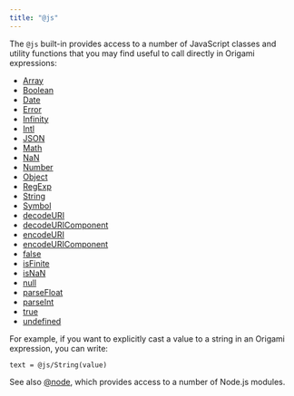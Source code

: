 ```yaml
---
title: "@js"
---
```


The `@js` built-in provides access to a number of JavaScript classes and utility functions that you may find useful to call directly in Origami expressions:

- [Array](https://developer.mozilla.org/en-US/docs/Web/JavaScript/Reference/Global_Objects/Array)
- [Boolean](https://developer.mozilla.org/en-US/docs/Web/JavaScript/Reference/Global_Objects/Boolean)
- [Date](https://developer.mozilla.org/en-US/docs/Web/JavaScript/Reference/Global_Objects/Date)
- [Error](https://developer.mozilla.org/en-US/docs/Web/JavaScript/Reference/Global_Objects/Error)
- [Infinity](https://developer.mozilla.org/en-US/docs/Web/JavaScript/Reference/Global_Objects/Infinity)
- [Intl](https://developer.mozilla.org/en-US/docs/Web/JavaScript/Reference/Global_Objects/Intl)
- [JSON](https://developer.mozilla.org/en-US/docs/Web/JavaScript/Reference/Global_Objects/JSON)
- [Math](https://developer.mozilla.org/en-US/docs/Web/JavaScript/Reference/Global_Objects/Math)
- [NaN](https://developer.mozilla.org/en-US/docs/Web/JavaScript/Reference/Global_Objects/NaN)
- [Number](https://developer.mozilla.org/en-US/docs/Web/JavaScript/Reference/Global_Objects/Number)
- [Object](https://developer.mozilla.org/en-US/docs/Web/JavaScript/Reference/Global_Objects/Object)
- [RegExp](https://developer.mozilla.org/en-US/docs/Web/JavaScript/Reference/Global_Objects/RegExp)
- [String](https://developer.mozilla.org/en-US/docs/Web/JavaScript/Reference/Global_Objects/String)
- [Symbol](https://developer.mozilla.org/en-US/docs/Web/JavaScript/Reference/Global_Objects/Symbol)
- [decodeURI](https://developer.mozilla.org/en-US/docs/Web/JavaScript/Reference/Global_Objects/decodeURI)
- [decodeURIComponent](https://developer.mozilla.org/en-US/docs/Web/JavaScript/Reference/Global_Objects/decodeURIComponent)
- [encodeURI](https://developer.mozilla.org/en-US/docs/Web/JavaScript/Reference/Global_Objects/encodeURI)
- [encodeURIComponent](https://developer.mozilla.org/en-US/docs/Web/JavaScript/Reference/Global_Objects/encodeURIComponent)
- [false](https://developer.mozilla.org/en-US/docs/Web/JavaScript/Reference/Global_Objects/Boolean)
- [isFinite](https://developer.mozilla.org/en-US/docs/Web/JavaScript/Reference/Global_Objects/isFinite)
- [isNaN](https://developer.mozilla.org/en-US/docs/Web/JavaScript/Reference/Global_Objects/isNaN)
- [null](https://developer.mozilla.org/en-US/docs/Web/JavaScript/Reference/Global_Objects/null)
- [parseFloat](https://developer.mozilla.org/en-US/docs/Web/JavaScript/Reference/Global_Objects/parseFloat)
- [parseInt](https://developer.mozilla.org/en-US/docs/Web/JavaScript/Reference/Global_Objects/parseInt)
- [true](https://developer.mozilla.org/en-US/docs/Web/JavaScript/Reference/Global_Objects/Boolean)
- [undefined](https://developer.mozilla.org/en-US/docs/Web/JavaScript/Reference/Global_Objects/undefined)

For example, if you want to explicitly cast a value to a string in an Origami expression, you can write:

```
text = @js/String(value)
```

See also [@node](@node.html), which provides access to a number of Node.js modules.
